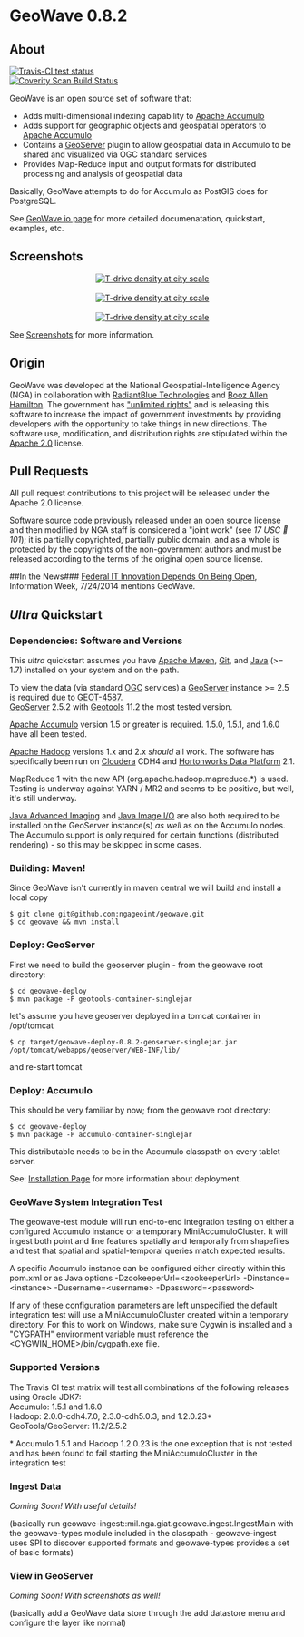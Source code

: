 # GeoWave 0.8.2	
## About  

<a href="https://travis-ci.org/ngageoint/geowave">
	<img alt="Travis-CI test status" 
	     src="https://travis-ci.org/ngageoint/geowave.svg?branch=master"/>
</a>
<br/>
<a href="https://scan.coverity.com/projects/3371">
  <img alt="Coverity Scan Build Status"
       src="https://scan.coverity.com/projects/3371/badge.svg"/>
</a>



GeoWave is an open source set of software that:
	
* Adds multi-dimensional indexing capability to [Apache Accumulo](http://projects.apache.org/projects/accumulo.html) 
* Adds support for geographic objects and geospatial operators to [Apache Accumulo](http://projects.apache.org/projects/accumulo.html) 
* Contains a [GeoServer](http://geoserver.org/) plugin to allow geospatial data in Accumulo to be shared and visualized via OGC standard services
* Provides Map-Reduce input and output formats for distributed processing and analysis of geospatial data

Basically, GeoWave attempts to do for Accumulo as PostGIS does for PostgreSQL.  

See [GeoWave io page](http://ngageoint.github.io/geowave/) for more detailed documenatation, quickstart, examples, etc.

## Screenshots

<p align="center">
	<a href="https://ngageoint.github.io/geowave/assets/images/geolife-density-13.jpg" target="_blank"><img align="center" src="https://ngageoint.github.io/geowave/assets/images/geolife-density-13-thumb.jpg" alt="T-drive density at city scale"></a><br/><br/>
	<a href="https://ngageoint.github.io/geowave/assets/images/geolife-density-17-full.jpg" target="_blank"><img align="center" src="https://ngageoint.github.io/geowave/assets/images/geolife-density-17-thumb.jpg" alt="T-drive density at city scale"></a><br/><br/>
	<a href="https://ngageoint.github.io/geowave/assets/images/osmgpx-full.jpg" target="_blank"><img align="center" src="https://ngageoint.github.io/geowave/assets/images/osmgpx-thumb.jpg" alt="T-drive density at city scale"></a><br/>
	
</p>

See [Screenshots](https://ngageoint.github.io/geowave/screenshots.html) for more information.

## Origin

GeoWave was developed at the National Geospatial-Intelligence Agency (NGA) in collaboration with [RadiantBlue Technologies](http://www.radiantblue.com/) and [Booz Allen Hamilton](http://www.boozallen.com/).  The government has ["unlimited rights"](https://github.com/ngageoint/geowave/blob/master/NOTICE) and is releasing this software to increase the impact of government investments by providing developers with the opportunity to take things in new directions. The software use, modification, and distribution rights are stipulated within the [Apache 2.0](http://www.apache.org/licenses/LICENSE-2.0.html) license.  


## Pull Requests

All pull request contributions to this project will be released under the Apache 2.0 license.  

Software source code previously released under an open source license and then modified by NGA staff is considered a "joint work" (see *17 USC  101*); it is partially copyrighted, partially public domain, and as a whole is protected by the copyrights of the non-government authors and must be released according to the terms of the original open source license.

##In the News###
[Federal IT Innovation Depends On Being Open](http://www.informationweek.com/government/open-government/federal-it-innovation-depends-on-being-open/a/d-id/1297521), Information Week, 7/24/2014 mentions GeoWave.  

## *Ultra* Quickstart

### Dependencies: Software and Versions
This *ultra* quickstart assumes you have [Apache Maven](http://maven.apache.org/), [Git](http://git-scm.com/), and [Java](http://www.oracle.com/technetwork/java/javase/downloads/index.html) (>= 1.7) installed on your system and on the path.  

To view the data (via standard [OGC](http://www.opengeospatial.org/) services) a [GeoServer](http://geoserver.org/) instance >= 2.5 is required due to [GEOT-4587](http://jira.codehaus.org/browse/GEOT-4587).  
[GeoServer](http://geoserver.org/) 2.5.2 with [Geotools](http://www.geotools.org/) 11.2 the most tested version.

[Apache Accumulo](http://projects.apache.org/projects/accumulo.html) version 1.5 or greater is required.  1.5.0, 1.5.1, and 1.6.0 have all been tested. 

[Apache Hadoop](http://hadoop.apache.org/) versions 1.x and 2.x *should* all work.  The software has specifically been run on [Cloudera](http://cloudera.com/content/cloudera/en/home.html) CDH4 and [Hortonworks Data Platform](http://hortonworks.com/hdp/) 2.1.   

MapReduce 1 with the new API (org.apache.hadoop.mapreduce.*) is used.  Testing is underway against YARN / MR2 and seems to be positive, but well, it's still underway.  

[Java Advanced Imaging](http://download.java.net/media/jai/builds/release/1_1_3/) and [Java Image I/O](http://download.java.net/media/jai-imageio/builds/release/1.1/) are also both required to be installed on the GeoServer instance(s) *as well* as on the Accumulo nodes.  The Accumulo support is only required for certain functions (distributed rendering) - so this may be skipped in some cases.

### Building: Maven!

Since GeoWave isn't currently in maven central we will build and install a local copy

	$ git clone git@github.com:ngageoint/geowave.git
	$ cd geowave && mvn install 


### Deploy: GeoServer

First we need to build the geoserver plugin - from the geowave root directory:
    
    $ cd geowave-deploy
    $ mvn package -P geotools-container-singlejar

let's assume you have geoserver deployed in a tomcat container in /opt/tomcat

    $ cp target/geowave-deploy-0.8.2-geoserver-singlejar.jar /opt/tomcat/webapps/geoserver/WEB-INF/lib/

and re-start tomcat

### Deploy: Accumulo

This should be very familiar by now; from the geowave root directory:

    $ cd geowave-deploy
    $ mvn package -P accumulo-container-singlejar

This distributable needs to be in the Accumulo classpath on every tablet server.

See: [Installation Page](https://ngageoint.github.io/geowave//installation.html) for more information about deployment.

### GeoWave System Integration Test

The geowave-test module will run end-to-end integration testing on either a configured Accumulo instance or a temporary MiniAccumuloCluster.  It will ingest both point and line features spatially and temporally from shapefiles and test that spatial and spatial-temporal queries match expected results.

A specific Accumulo instance can be configured either directly within this pom.xml or as Java options -DzookeeperUrl=&lt;zookeeperUrl&gt; -Dinstance=&lt;instance&gt; -Dusername=&lt;username&gt; -Dpassword=&lt;password&gt;

If any of these configuration parameters are left unspecified the default integration test will use a MiniAccumuloCluster created within a temporary directory.  For this to work on Windows, make sure Cygwin is installed and a "CYGPATH" environment variable must reference the &lt;CYGWIN_HOME&gt;/bin/cygpath.exe file.  

### Supported Versions

The Travis CI test matrix will test all combinations of the following releases using Oracle JDK7:  
Accumulo: 1.5.1 and 1.6.0  
Hadoop: 2.0.0-cdh4.7.0, 2.3.0-cdh5.0.3, and 1.2.0.23*  
GeoTools/GeoServer: 11.2/2.5.2  

\* Accumulo 1.5.1 and Hadoop 1.2.0.23 is the one exception that is not tested and has been found to fail starting the MiniAccumuloCluster in the integration test

### Ingest Data

*Coming Soon! With useful details!*

(basically run geowave-ingest::mil.nga.giat.geowave.ingest.IngestMain with the geowave-types module included in the classpath - geowave-ingest uses SPI to discover supported formats and geowave-types provides a set of basic formats) 


### View in GeoServer

*Coming Soon! With screenshots as well!*

(basically add a GeoWave data store through the add datastore menu and configure the layer like normal)
